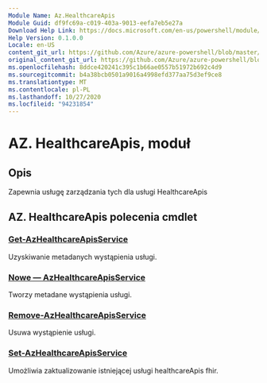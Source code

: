 ```yaml
---
Module Name: Az.HealthcareApis
Module Guid: df9fc69a-c019-403a-9013-eefa7eb5e27a
Download Help Link: https://docs.microsoft.com/en-us/powershell/module/az.healthcareapis
Help Version: 0.1.0.0
Locale: en-US
content_git_url: https://github.com/Azure/azure-powershell/blob/master/src/HealthcareApis/HealthcareApis/help/Az.HealthcareApis.md
original_content_git_url: https://github.com/Azure/azure-powershell/blob/master/src/HealthcareApis/HealthcareApis/help/Az.HealthcareApis.md
ms.openlocfilehash: 8ddce420241c395c1b66ae0557b51972b692c4d9
ms.sourcegitcommit: b4a38bcb0501a9016a4998efd377aa75d3ef9ce8
ms.translationtype: MT
ms.contentlocale: pl-PL
ms.lasthandoff: 10/27/2020
ms.locfileid: "94231854"
---
```

# AZ. HealthcareApis, moduł
## Opis
Zapewnia usługę zarządzania tych dla usługi HealthcareApis

## AZ. HealthcareApis polecenia cmdlet
### [Get-AzHealthcareApisService](Get-AzHealthcareApisService.md)
Uzyskiwanie metadanych wystąpienia usługi.

### [Nowe — AzHealthcareApisService](New-AzHealthcareApisService.md)
Tworzy metadane wystąpienia usługi.

### [Remove-AzHealthcareApisService](Remove-AzHealthcareApisService.md)
Usuwa wystąpienie usługi.

### [Set-AzHealthcareApisService](Set-AzHealthcareApisService.md)
Umożliwia zaktualizowanie istniejącej usługi healthcareApis fhir.


